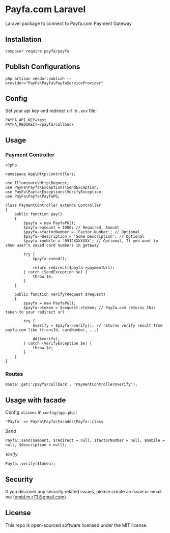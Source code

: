 # Payfa.com Laravel

Laravel package to connect to Payfa.com Payment Gateway

## Installation

`composer require payfa/payfa`

## Publish Configurations

`php artisan vendor:publish --provider="PayFa\Payfa\PayfaServiceProvider"`

## Config

Set your api key and redirect url in `.env` file:

    PAYFA_API_KEY=test
    PAYFA_REDIRECT=/payfa/callback
    
## Usage

### Payment Controller

    <?php
    
    namespace App\Http\Controllers;
    
    use Illuminate\Http\Request;
    use PayFa\Payfa\Exceptions\SendException;
    use PayFa\Payfa\Exceptions\VerifyException;
    use PayFa\Payfa\PayfaPG;
    
    class PaymentController extends Controller
    {
        public function pay()
        {
            $payfa = new PayfaPG();
            $payfa->amount = 1000; // Required, Amount
            $payfa->factorNumber = 'Factor-Number'; // Optional
            $payfa->description = 'Some Description'; // Optional
            $payfa->mobile = '0912XXXXXXX'; // Optional, If you want to show user's saved card numbers in gateway
    
            try {
                $payfa->send();
    
                return redirect($payfa->paymentUrl);
            } catch (SendException $e) {
                throw $e;
            }
        }
    
        public function verify(Request $request)
        {
            $payfa = new PayfaPG();
            $payfa->token = $request->token; // Payfa.com returns this token to your redirect url
    
            try {
                $verify = $payfa->verify(); // returns verify result from payfa.com like (transId, cardNumber, ...)
    
                dd($verify);
            } catch (VerifyException $e) {
                throw $e;
            }
        }
    }

### Routes

    Route::get('/payfa/callback', 'PaymentController@verify');
    
## Usage with facade

Config `aliases` in `config/app.php` :

    'Payfa' => PayFa\Payfa\Facades\Payfa::class
    
*Send*

    Payfa::send($amount, $redirect = null, $factorNumber = null, $mobile = null, $description = null);
    
*Verify*

    Payfa::verify($token);
    
## Security

If you discover any security related issues, please create an issue or email me (omid.m.r73@gmail.com)
    
## License

This repo is open-sourced software licensed under the MIT license.
